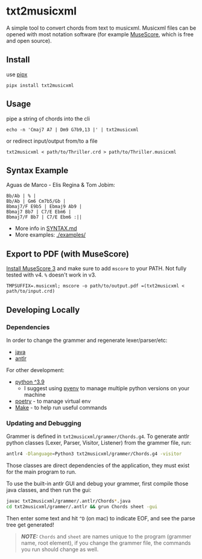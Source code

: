 # txt2musicxml
A simple tool to convert chords from text to musicxml. Musicxml files can be opened with most notation software (for example [MuseScore](https://musescore.org/), which is free and open source).

## Install
use [pipx](https://github.com/pypa/pipx)
```shell
pipx install txt2musicxml
```

## Usage
pipe a string of chords into the cli
```shell
echo -n 'Cmaj7 A7 | Dm9 G7b9,13 |' | txt2musicxml
```
or redirect input/output from/to a file
```shell
txt2musicxml < path/to/Thriller.crd > path/to/Thriller.musicxml
```

## Syntax Example
Aguas de Marco - Elis Regina & Tom Jobim:
```crd
Bb/Ab | % |
Bb/Ab | Gm6 Cm7b5/Gb |
Bbmaj7/F E9b5 | Ebmaj9 Ab9 |
Bbmaj7 Bb7 | C7/E Ebm6 |
Bbmaj7/F Bb7 | C7/E Ebm6 :||
```

- More info in [SYNTAX.md](./SYNTAX.md)
- More examples: [./examples/](./examples/)

## Export to PDF (with MuseScore)
[Install MuseScore 3](https://musescore.org/en/download) and make sure to add `mscore` to your PATH. Not fully tested with v4. `%` doesn't work in v3.
```shell
TMPSUFFIX=.musicxml; mscore -o path/to/output.pdf =(txt2musicxml < path/to/input.crd)
```

## Developing Locally
### Dependencies
In order to change the grammer and regenerate lexer/parser/etc:
- [java](https://www.java.com/en/download/)
- [antlr](https://www.antlr.org/)

For other development:
- [python ^3.9](https://www.python.org/)
    - I suggest using [pyenv](https://github.com/pyenv/pyenv) to manage multiple python versions on your machine
- [poetry](https://python-poetry.org/) - to manage virtual env
- [Make](https://www.gnu.org/software/make/) - to help run useful commands

### Updating and Debugging
Grammer is defined in `txt2musicxml/grammer/Chords.g4`.
To generate antlr python classes (Lexer, Parser, Visitor, Listener) from the grammer file, run:
```bash
antlr4 -Dlanguage=Python3 txt2musicxml/grammer/Chords.g4 -visitor
```
Those classes are direct dependencies of the application, they must exist for the main program to run.

To use the built-in antlr GUI and debug your grammer, first compile those java classes, and then run the gui:
```bash
javac txt2musicxml/grammer/.antlr/Chords*.java
cd txt2musicxml/grammer/.antlr && grun Chords sheet -gui
```
Then enter some text and hit `^D` (on mac) to indicate EOF, and see the parse tree get generated!
> **_NOTE:_** `Chords` and `sheet` are names unique to the program (grammer name, root element), if you change the grammer file, the commands you run should change as well.